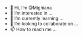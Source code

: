 - 👋 Hi, I’m @Mighiana
- 👀 I’m interested in ...
- 🌱 I’m currently learning ...
- 💞️ I’m looking to collaborate on ...
- 📫 How to reach me ...

<!---
Mighiana/Mighiana is a ✨ special ✨ repository because its `README.md` (this file) appears on your GitHub profile.
You can click the Preview link to take a look at your changes.
--->
